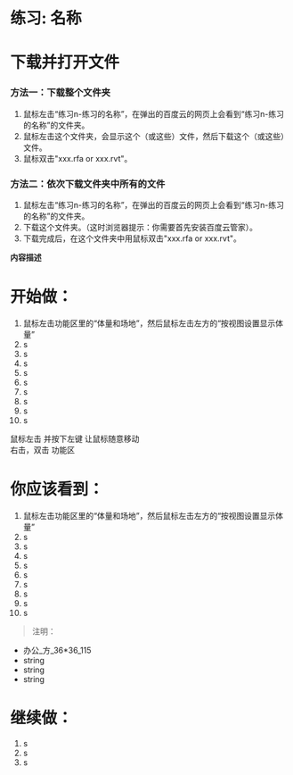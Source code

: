 # 练习: 名称 #

# 下载并打开文件 #

### 方法一：下载整个文件夹 ###

1. 鼠标左击“练习n-练习的名称”，在弹出的百度云的网页上会看到“练习n-练习的名称”的文件夹。
2. 鼠标左击这个文件夹，会显示这个（或这些）文件，然后下载这个（或这些）文件。
3. 鼠标双击"xxx.rfa or xxx.rvt"。


### 方法二：依次下载文件夹中所有的文件 ###

1. 鼠标左击“练习n-练习的名称”，在弹出的百度云的网页上会看到“练习n-练习的名称”的文件夹。
2. 下载这个文件夹。（这时浏览器提示：你需要首先安装百度云管家）。
3. 下载完成后，在这个文件夹中用鼠标双击"xxx.rfa or xxx.rvt"。

**内容描述**

# 开始做： #

1. 鼠标左击功能区里的“体量和场地”，然后鼠标左击左方的“按视图设置显示体量”
2. s
3. s
4. s
5. s
6. s
7. s
8. s
9. s
10. s


鼠标左击  并按下左键  让鼠标随意移动    
右击，双击
功能区

# 你应该看到： #

1. 鼠标左击功能区里的“体量和场地”，然后鼠标左击左方的“按视图设置显示体量”
2. s
3. s
4. s
5. s
6. s
7. s
8. s
9. s
10. s


> 注明：
>
- 办公_方_36*36_115
- string
- string
- string


# 继续做： #

1. s
2. s
3. s



